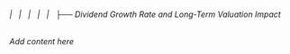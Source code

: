 ###### |   |   |   |   |   ├── Dividend Growth Rate and Long-Term Valuation Impact

*Add content here*